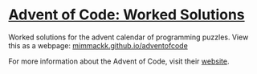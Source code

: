 # [Advent of Code: Worked Solutions](https://mimmackk.github.io/adventofcode/)

Worked solutions for the advent calendar of programming puzzles. View this as a webpage: [mimmackk.github.io/adventofcode](https://mimmackk.github.io/adventofcode/)

For more information about the Advent of Code, visit their [website](https://adventofcode.com/about).
